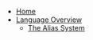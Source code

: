 - [Home](/)
- [Language Overview](Overview.md)
    - [The Alias System](Overview.md#The%20Alias%20System)